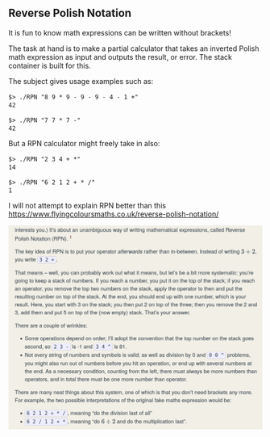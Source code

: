 ## Reverse Polish Notation

It is fun to know math expressions can be written without brackets!

The task at hand is to make a partial calculator that takes an inverted Polish math expression as input and outputs the result, or error. 
The stack container is built for this.

The subject gives usage examples such as:

```
$> ./RPN "8 9 * 9 - 9 - 9 - 4 - 1 +"
42
```

```
$> ./RPN "7 7 * 7 -"
42
```

But a RPN calculator might freely take in also:

```
$> ./RPN "2 3 4 + *"
14
```
```
$> ./RPN "6 2 1 2 + * /"
1
```


I will not attempt to explain RPN better than this https://www.flyingcoloursmaths.co.uk/reverse-polish-notation/

![RPN](./screenshot.png)
